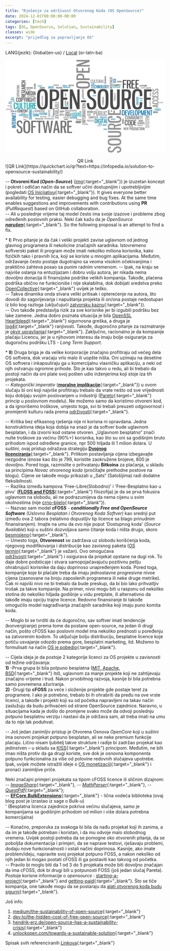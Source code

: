 ```yaml
---
title: "Rješenje za održivost Otvorenog Koda (OS OpenSource)"
date: 2024-12-01T00:00:00-00:00
categories: [tech]
tags: [OS, OpenSource, Solution, Sustainability]
classes: wide
excerpt: "prijedlog za popravljanje OS"
---
```


LANG(jezik): Global(en-us) / [Local](https://infopedia.io/sr-latn/solution-to-opensource-sustainability/) (sr-latn-ba)<br>

![/solution-to-opensource-sustainability](https://raw.githubusercontent.com/borisdj/borisdj.github.io/main/assets/images/solution-to-opensource-sustainability/OS2.jpg)

<center>QR Link</center>
![QR Link](https://quickchart.io/qr?text=https://infopedia.io/solution-to-opensource-sustainability/)

-- **Otvoreni Kod (*Open-Source*)** ([img](https://3dnature.com/downloads/open-source/){:target="_blank"}) je izuzetan koncept i pokret i odličan način da se softver učini dostupnijim i upotrebljivijim (pogledati [OS Inicijativu](https://opensource.org/){:target="_blank"}). It gives everyone better availability for testing, easier debugging and bug fixes. At the same time enables suggestions and improvements with contributions using **PR** (*PullRequest*) based on GitHub collaboration.  
-- Ali u poslednje vrijeme taj model često ima svoje izazove i probleme zbog određenih poslovnih praksi. Neki čak kažu da je *OpenSource* [***narušen***](https://www.forbes.com/sites/adrianbridgwater/2019/11/11/is-open-source-broken/?sh=18721f5fd560){:target="_blank"}. So the following proposal is an attempt to find a fix.  

 \* **I**) Prvo pitanje je da čak i veliki projekti zavise uglavnom od jednog glavnog programera ili nekolicine značajnih saradnika. Istovremeno softverski paket ili program može imati nekoliko miliona korisnika, kako fizičkih tako i pravnih lica, koji se koriste u mnogim aplikacijama. Međutim, održavanje često postaje dugotrajno sa veoma visokim očekivanjima i praktično zahteva posao sa punim radnim vremenom.
-- Ipak, na kraju se najviše oslanja na entuzijazam i dobru volju autora, jer nikada nema dovoljno donacija ili finansijske podrške velikih kompanija. Takođe, plaćena podrška obično ne funkcioniše i nije skalabilna, dok dobijati sredstva preko [OpenCollective](https://blog.opencollective.com/funds-for-open-source/){:target="_blank"} uvijek je teško.  
-- Takva dinamika onda stvara veliki pritisak i opterećenje na autora, što dovodi do sagorijevanja i napuštanja projekta ili on/ona postaje nedostupan iz bilo kog razloga (uključujući [zatvorsku kaznu](https://www.theregister.com/2023/02/15/corejs_russia_open_source/){:target="_blank"}).  
-- Ovo takođe predstavlja rizik za sve korisnike jer bi izgubili podršku bez lake zamene. Jedna dobro poznata situacija je bila [OpenSSL Heartbleed](https://heartbleed.com/){:target="_blank"} sigurnosna greška, a druga je [log4j](https://medium.com/readme/ghosts-of-log4j-open-source-vulnerabilities-confound-software-developers-e81b931560){:target="_blank"} ranjivosti. Takođe, dugoročno pitanje za razmatranje je [okvir upravljanja](https://stackoverflow.blog/2020/09/09/open-source-governance-benevolent-dictator-or-decision-by-committee/){:target="_blank"}. Zaključno, racionalno je da kompanije plaćaju Licencu, jer je u njihovom interesu da imaju bolje osiguranje za dugoročnu podršku LTS - *Long Term Support*.

 \* **II**) Druga briga je da velike korporacije značajno profitiraju od većeg dela OS softvera, dok vraćaju vrlo malo ili uopšte ništa. Oni uzimaju na desetine OS softvera i inkapsuliraju ga u komercijalnu vlasničku aplikaciju, a neki od njih ostvaruju ogromne prihode. Što je kao takvo u redu, ali bi trebalo da postoji način da oni plate svoj pošten udio inženjerima koji stoje iza tih projekata.  
-- *Kategorički imperativ* ([**moralne implikacije**](https://dev.to/degoodmanwilson/open-source-is-broken-g60){:target="_blank"}) u ovom slučaju bi oni koji najviše profitiraju trebalo da vrate nešto od sve vrijednosti koju dobijaju svojim poslovanjem u industriji ([Pareto](https://en.wikipedia.org/wiki/Pareto_principle){:target="_blank"} princip u poslovnom modelu). Ne možemo samo da koristimo otvoreni kod, a da ignorišemo troškove, umjesto toga, svi bi trebali preuzeti odgovornost i promijeniti kulturu rada prema [održivosti](https://techcrunch.com/2018/06/23/open-source-sustainability/){:target="_blank"}.

-- Kritika bez efikasnog rješenja nije ni korisna ni opravdana. Jedna konstruktivna ideja koja dobija na snazi je da softver bude uglavnom besplatan, i da izvorni kod ostane otvoren. „Uglavnom besplatno“ znači nulte troškove za većinu (90%+) korisnika, kao što su oni sa godišnjim bruto prihodom ispod određene granice, npr 500 hiljada ili 1 milion dolara. U suštini, ovaj pristup odražava strategiju [**Dvojnog licenciranja**](https://duallicensing.com/){:target="_blank"}. Prilikom postavljanja cijena izbegavajte nezgodne iznose kao što je 799, koristite zaokružene brojeve, 800 je dovoljno. Pored toga, razmislite o prihvatanju **Bitkoina** za plaćanja, u skladu sa principima *Novac otvorenog koda* (pročitajte prethodne postove na blogu). Cijene se takođe mogu prikazati u „Sats“ (Satošijima) radi dodatne fleksibilnosti.  
-- Razlika između kampova 'Free-Libre(Slobodno)' i 'Free-Besplatno kao u pivu' ([**FLOSS and FOSS**](https://www.gnu.org/philosophy/floss-and-foss.en.html){:target="_blank"} filozofija) je da se prva fokusira uglavnom na slobodu, ali ne podrazumijeva da nema cijenu u svim okolnostima (nije [crno-bijelo](https://nadh.in/blog/open-source-is-not-broken/){:target="_blank"}).  
-- Nazvao sam model **cFOSS** - ***conditionally Free and OpenSource Software** (Uslovno Besplatan i Otvorenog Koda Softver)* kao srednji put između ova 2 tabora (relativno dopustljiv tip licence sa blago prinudnim finansiranjem). Imajte na umu da ovo nije poput 'Dostupnog koda' (*Source Available*) koji u suštini dozvoljava samo čitanje koda i ništa drugo, skoro [besmisleno](https://keygen.sh/blog/source-available-is-meaningless/){:target="_blank"}.  
-- Umesto toga, **Otvorenost** se zadržava uz slobodu korišćenja koda, njegovog modifikovanja i distribucije kao zavisnog paketa ([OS ​​termin](https://danb.me/blog/why-open-source-term-is-important/){:target="_blank"} je važan). Ovo omogućava [održivost](https://thenewstack.io/this-week-in-programming-a-manifesto-for-sustainable-open-source-development/){:target="_blank"} i osigurava da projekat opstane na dugi rok. To daje dobre podsticaje i stvara samopojačavajuću pozitivnu petlju ohrabrujući korisnike da daju doprinoso unapređenjem koda. Pored toga, kompanije koje bi plaćale treba da imaju jednostavne progresivne nivoe cijena (zasnovane na broju zaposlenih programera ili neke druge metrike). Čak ni najviši nivo ne bi trebalo da bude preskup, da bi bio lako prihvatljiv trošak za takve kompanije. Na primer, nivoi mogu biti u rasponu od nekoliko stotina do nekoliko hiljada godišnje u vidu pretplate, ili alternativno da takođe imaju opciju trajne licence. Redovno finansiranje bi takođe omogućilo model nagrađivanja značajnih saradnika koji imaju puno komita koda.  

-- Moglo bi se tvrditi da će dugoročno, sav softver imati tendencije (konvergiranje) prema tome da postane open-source, na jedan ili drugi način, pošto cFOSS kao poslovni model ima nekoliko prednosti u poređenju sa zatvorenim kodom. To uključuje bolju distribuciju, besplatne licence koje potiču usvajanje odozdo prema gore, besplatni marketing, itd. Možemo to formulisati na način [OS je pobedio](https://aaronstannard.com/sustainable-open-source-software/){:target="_blank"}.

-- Cijela ideja je da postoje 2 kategorije licenci za OS projekte u zavisnosti od težine održavanja:  
**1)** \-Prva grupa bi bila potpuno besplatna ([MIT, Apache, BSD](https://opensource.stackexchange.com/questions/11109/what-are-the-practical-differences-between-mit-apache-and-bsd-licenses){:target="_blank"} itd), uglavnom za manje projekte koji ne zahtijevaju značajno vrijeme i trud. Nakon prvobitnog razvoja, kasnije bi bila potrebna samo povremena ažuriranja.  
**2)** \-Drugi tip **cFOSS** za veće i složenije projekte gde postaje teret za programere. I ako je potrebno, trebalo bi ih ohrabriti da pređu na ove vrste licenci, a takođe i projekti koji su od početka napravljeni na takav način zaslužuju da budu prihvaćeni od strane OpenSource zajednice. Naravno, u situacijama kada je došlo do promjene svako može da odvoji poslednju potpuno besplatnu verziju i nastavi da je održava sam, ali treba imati na umu da to nije lak poduhvat.  

-- Još jedan zanimljiv pristup je Otvorena Osnova *OpenCore* koji u suštini ima osnovni projekat potpuno besplatan, ali se neke premium funkcije plaćaju. Lično nisam ljubitelj takve strukture i radije bi zadržao projekat kao jedinstven – u skladu sa [KISS](https://en.wikipedia.org/wiki/KISS_principle){:target="_blank"} principom. Međutim, ne bih imao ništa protiv da ga drugi koriste, sve dok je osnovna komponenta potpuno funkcionalna za više od polovine redovnih slučajeva upotrebe. Ipak, uvijek možete istražiti ideje o [OS monetizaciji](https://www.scaleway.com/en/blog/how-to-monetize-your-open-source-project/){:target="_blank"} i pronaći zanimljive priče.  

Neki značajni primjeri projekata sa tipom cFOSS licence ili sličnim dizajnom:  
-- [*ImageSharp*](https://github.com/SixLabors/ImageSharp){:target="_blank"}, -- [*MathParser*](https://github.com/mariuszgromada/MathParser.org-mXparser){:target="_blank"}, -- [*QuestPdf*](https://www.questpdf.com/){:target="_blank"};  
-- [**EFCore.BulkExtensions**](https://github.com/borisdj/EFCore.BulkExtensions){:target="_blank"} - lična vodeća biblioteka (ovaj blog post je izrastao iz sage o Bulk-u)  
' (Besplatna licenca zajednice pokriva većinu slučajeva, samo je kompanijama sa godišnjim prihodom od milion i više dolara potrebna komercijalna)

-- Konačno, preporuka za svakoga bi bila da nađu projekat koji ih zanima, a da im je takođe potreban i koristan, i da mu odvoje malo slobodnog vremena. Uvijek postoji potreba da se pomogne oko otvorenih pitanja, da se poboljša dokumentacija i primjeri, da se naprave testovi, rješavaju problemi, dodaju nove funkcionalnosti i ostali načini doprinosa. Kasnije, ako imate problem/ideju, napravite svoj projekat potpuno FOSS, a nakon nekoliko od njih jedan bi mogao postati cFOSS ili ga postaviti kao takvog od početka.  
-- Pravilo bi moglo biti da 1 od 3 do 5 projekata može biti dovoljno značajan da ima cFOSS, dok bi drugi bili u potpunosti FOSS (još jedan slučaj Pareta). Postoje korisne informacije o *opensource* : [starting-a-project](https://opensource.guide/starting-a-project/){:target="_blank"} and [getting-paid](https://opensource.guide/getting-paid/){:target="_blank"}. Što se tiče kompanija, one takođe mogu da se postaraju da [alati otvorenog koda budu sigurni](https://www.forbes.com/councils/forbestechcouncil/2022/05/10/12-ways-companies-can-ensure-open-source-tools-are-safe-and-sustainable/){:target="_blank"}.

Još info:
1. [medium/the-sustainability-of-open-source](https://goldglovecb.medium.com/the-sustainability-of-open-source-7ec0390f58e8){:target="_blank"}  
2. [dev.to/the-hidden-cost-of-free-open-source](https://dev.to/opensauced/the-hidden-cost-of-free-why-open-source-sustainability-matters-1jk7){:target="_blank"}  
3. [hendrik-erz.de/open-source-has-a-sustainability-crisis](https://hendrik-erz.de/post/open-source-has-a-sustainability-crisis){:target="_blank"}  
4. [unlockopen.com/towards-a-sustainable-solution](https://speaking.unlockopen.com/5JrQdv/towards-a-sustainable-solution-to-open-source-sustainability){:target="_blank"}  

Spisak svih referenciranih [Linkova](https://docs.google.com/spreadsheets/d/e/2PACX-1vS2z9KBq6jiePC8rfPdAcd_b0jtfE_8gPAXPvbKV45fRenyA0fKSSTWmbMA1pd3f4yYiFTr6Wq8Dq5z/pubhtml?gid=2013428247&single=true){:target="_blank"}
